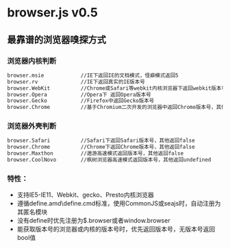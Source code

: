 browser.js v0.5
==========

最靠谱的浏览器嗅探方式
--------------------------------------
### 浏览器内核判断
```bash
browser.msie			//IE下返回IE的文档模式，怪癖模式返回5
browser.rv				//IE下返回真实的IE版本号
browser.WebKit			//Chrome或Safari等webkit内核浏览器下返回webkit版本号，其他返回false
browser.Opera			//Opera下 返回Opera版本号
browser.Gecko			//Firefox中返回Gecko版本号
browser.Chrome			//基于Chromium二次开发的浏览器中返回Chrome版本号，其他返回false
```

### 浏览器外壳判断
```bash
browser.Safari			//Safari下返回Safari版本号，其他返回false
browser.Chrome			//Chrome下返回Chrome版本号，其他返回false
browser.Maxthon			//遨游高速模式返回版本号，其他返回false
browser.CoolNovo		//枫树浏览器高速模式返回版本号，其他返回undefined
```

### 特性：
- 支持IE5-IE11、Webkit、gecko、Presto内核浏览器
- 遵循define.amd\define.cmd标准，使用CommonJS或seajs时，自动注册为其匿名模块
- 没有define时优先注册为$.browser或者window.browser
- 能获取版本号的浏览器或内核的版本号时，优先返回版本号，无版本号返回bool值
